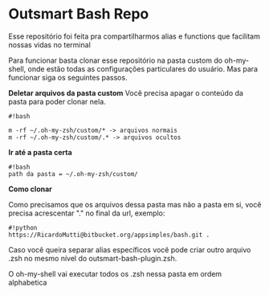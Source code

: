 # **Outsmart Bash Repo** #

Esse repositório foi feita pra compartilharmos alias e functions que facilitam nossas vidas no terminal

Para funcionar basta clonar esse repositório na pasta custom do oh-my-shell, onde estão todas
as configurações particulares do usuário. Mas para funcionar siga os seguintes passos.

**Deletar arquivos da pasta custom**
Você precisa apagar o conteúdo da pasta para poder clonar nela.
```
#!bash

m -rf ~/.oh-my-zsh/custom/* -> arquivos normais
m -rf ~/.oh-my-zsh/custom/.* -> arquivos ocultos

```
**Ir até a pasta certa**
```
#!bash
path da pasta = ~/.oh-my-zsh/custom/
```
**Como clonar**

Como precisamos que os arquivos dessa pasta mas não a pasta em si, você precisa acrescentar "." no final da url, exemplo:
```
#!python
https://RicardoMutti@bitbucket.org/appsimples/bash.git .
```
Caso você queira separar alias específicos você pode criar outro arquivo .zsh no mesmo nível
do outsmart-bash-plugin.zsh.

O oh-my-shell vai executar todos os .zsh nessa pasta em ordem alphabetica
